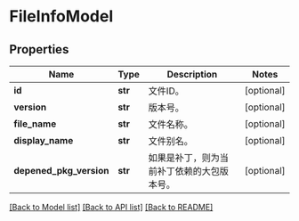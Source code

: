 # FileInfoModel

## Properties
Name | Type | Description | Notes
------------ | ------------- | ------------- | -------------
**id** | **str** | 文件ID。 | [optional] 
**version** | **str** | 版本号。 | [optional] 
**file_name** | **str** | 文件名称。 | [optional] 
**display_name** | **str** | 文件别名。 | [optional] 
**depened_pkg_version** | **str** | 如果是补丁，则为当前补丁依赖的大包版本号。 | [optional] 

[[Back to Model list]](../README.md#documentation-for-models) [[Back to API list]](../README.md#documentation-for-api-endpoints) [[Back to README]](../README.md)


